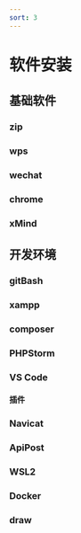 ```yaml
---
sort: 3
---
```


# 软件安装

## 基础软件
### zip
### wps
### wechat
### chrome
### xMind


## 开发环境

### gitBash
### xampp
### composer
### PHPStorm
### VS Code
#### 插件
### Navicat
### ApiPost
### WSL2
### Docker
### draw